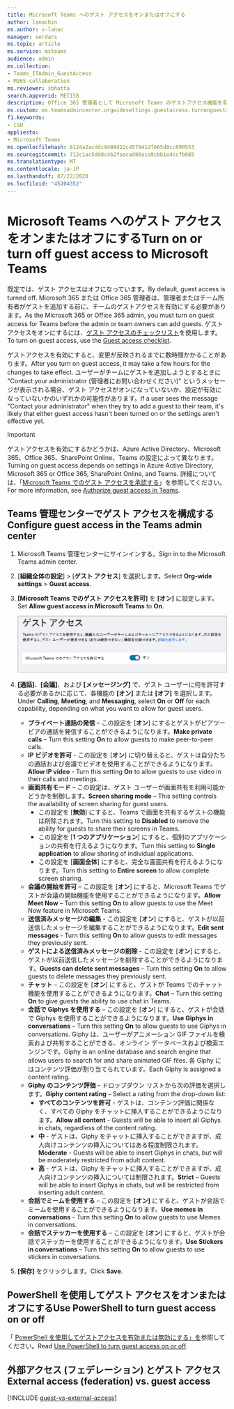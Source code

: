 ```yaml
---
title: Microsoft Teams へのゲスト アクセスをオンまたはオフにする
author: lanachin
ms.author: v-lanac
manager: serdars
ms.topic: article
ms.service: msteams
audience: admin
ms.collection:
- Teams_ITAdmin_GuestAccess
- M365-collaboration
ms.reviewer: sbhatta
search.appverid: MET150
description: Office 365 管理者として Microsoft Teams のゲストアクセス機能を有効または無効にする方法について説明します。
ms.custom: ms.teamsadmincenter.orgwidesettings.guestaccess.turnonguestaccessarticle
f1.keywords:
- CSH
appliesto:
- Microsoft Teams
ms.openlocfilehash: 8124a2acddc9488d22c4579412f665d8cc090553
ms.sourcegitcommit: 712c1ac5dd8c4b2faacad80aca9cbb1e4ccfb985
ms.translationtype: MT
ms.contentlocale: ja-JP
ms.lasthandoff: 07/22/2020
ms.locfileid: "45204352"
---
```

<a name="turn-on-or-turn-off-guest-access-to-microsoft-teams"></a><span data-ttu-id="6afa1-103">Microsoft Teams へのゲスト アクセスをオンまたはオフにする</span><span class="sxs-lookup"><span data-stu-id="6afa1-103">Turn on or turn off guest access to Microsoft Teams</span></span>
===================================================

<span data-ttu-id="6afa1-104">既定では、ゲスト アクセスはオフになっています。</span><span class="sxs-lookup"><span data-stu-id="6afa1-104">By default, guest access is turned off.</span></span> <span data-ttu-id="6afa1-105">Microsoft 365 または Office 365 管理者は、管理者またはチーム所有者がゲストを追加する前に、チームのゲストアクセスを有効にする必要があります。</span><span class="sxs-lookup"><span data-stu-id="6afa1-105">As the Microsoft 365 or Office 365 admin, you must turn on guest access for Teams before the admin or team owners can add guests.</span></span> <span data-ttu-id="6afa1-106">ゲスト アクセスをオンにするには、[ゲスト アクセスのチェックリスト](guest-access-checklist.md)を使用します。</span><span class="sxs-lookup"><span data-stu-id="6afa1-106">To turn on guest access, use the [Guest access checklist](guest-access-checklist.md).</span></span> 

<span data-ttu-id="6afa1-107">ゲストアクセスを有効にすると、変更が反映されるまでに数時間かかることがあります。</span><span class="sxs-lookup"><span data-stu-id="6afa1-107">After you turn on guest access, it may take a few hours for the changes to take effect.</span></span> <span data-ttu-id="6afa1-108">ユーザーがチームにゲストを追加しようとするときに "Contact your administrator (管理者にお問い合わせください)" というメッセージが表示される場合、ゲスト アクセスがオンになっていないか、設定が有効になっていないかのいずれかの可能性があります。</span><span class="sxs-lookup"><span data-stu-id="6afa1-108">If a user sees the message "Contact your administrator" when they try to add a guest to their team, it's likely that either guest access hasn't been turned on or the settings aren't effective yet.</span></span>

> [!IMPORTANT]
> <span data-ttu-id="6afa1-109">ゲストアクセスを有効にするかどうかは、Azure Active Directory、Microsoft 365、Office 365、SharePoint Online、Teams の設定によって異なります。</span><span class="sxs-lookup"><span data-stu-id="6afa1-109">Turning on guest access depends on settings in Azure Active Directory, Microsoft 365 or Office 365, SharePoint Online, and Teams.</span></span> <span data-ttu-id="6afa1-110">詳細については、「[Microsoft Teams でのゲスト アクセスを承認する](Teams-dependencies.md)」を参照してください。</span><span class="sxs-lookup"><span data-stu-id="6afa1-110">For more information, see [Authorize guest access in Teams](Teams-dependencies.md).</span></span>



## <a name="configure-guest-access-in-the-teams-admin-center"></a><span data-ttu-id="6afa1-111">Teams 管理センターでゲスト アクセスを構成する</span><span class="sxs-lookup"><span data-stu-id="6afa1-111">Configure guest access in the Teams admin center</span></span>

1. <span data-ttu-id="6afa1-112">Microsoft Teams 管理センターにサインインする。</span><span class="sxs-lookup"><span data-stu-id="6afa1-112">Sign in to the Microsoft Teams admin center.</span></span>

2. <span data-ttu-id="6afa1-113">[**組織全体の設定**] > [**ゲスト アクセス**] を選択します。</span><span class="sxs-lookup"><span data-stu-id="6afa1-113">Select **Org-wide settings** > **Guest access**.</span></span>

3. <span data-ttu-id="6afa1-114">**[Microsoft Teams でのゲスト アクセスを許可]** を **[オン]** に設定します。</span><span class="sxs-lookup"><span data-stu-id="6afa1-114">Set **Allow guest access in Microsoft Teams** to **On**.</span></span>

    ![<span data-ttu-id="6afa1-115">ゲスト アクセスの許可の切り替えをオンに設定する</span><span class="sxs-lookup"><span data-stu-id="6afa1-115">Allow guest access switch set to On</span></span> ](media/set-up-guests-image1.png)

4. <span data-ttu-id="6afa1-116">**[通話]**、**[会議]**、および **[メッセージング]** で、ゲスト ユーザーに何を許可する必要があるかに応じて、各機能の **[オン]** または **[オフ]** を選択します。</span><span class="sxs-lookup"><span data-stu-id="6afa1-116">Under **Calling**, **Meeting**, and **Messaging**, select **On** or **Off** for each capability, depending on what you want to allow for guest users.</span></span>

      - <span data-ttu-id="6afa1-117">**プライベート通話の発信** – この設定を [**オン**] にするとゲストがピアツーピアの通話を発信することができるようになります。</span><span class="sxs-lookup"><span data-stu-id="6afa1-117">**Make private calls** – Turn this setting **On** to allow guests to make peer-to-peer calls.</span></span>
      - <span data-ttu-id="6afa1-118">**IP ビデオを許可** - この設定を [**オン**] に切り替えると、ゲストは自分たちの通話および会議でビデオを使用することができるようになります。</span><span class="sxs-lookup"><span data-stu-id="6afa1-118">**Allow IP video** - Turn this setting **On** to allow guests to use video in their calls and meetings.</span></span>
      - <span data-ttu-id="6afa1-119">**画面共有モード** – この設定は、ゲスト ユーザーが画面共有を利用可能かどうかを制御します。</span><span class="sxs-lookup"><span data-stu-id="6afa1-119">**Screen sharing mode** – This setting controls the availability of screen sharing for guest users.</span></span> 
          - <span data-ttu-id="6afa1-120">この設定を [**無効**] にすると、Teams で画面を共有するゲストの機能は削除されます。</span><span class="sxs-lookup"><span data-stu-id="6afa1-120">Turn this setting to **Disabled** to remove the ability for guests to share their screens in Teams.</span></span> 
          - <span data-ttu-id="6afa1-121">この設定を [**1 つのアプリケーション**] にすると、個別のアプリケーションの共有を行えるようになります。</span><span class="sxs-lookup"><span data-stu-id="6afa1-121">Turn this setting to **Single application** to allow sharing of individual applications.</span></span> 
          - <span data-ttu-id="6afa1-122">この設定を [**画面全体**] にすると、完全な画面共有を行えるようになります。</span><span class="sxs-lookup"><span data-stu-id="6afa1-122">Turn this setting to **Entire screen** to allow complete screen sharing.</span></span>
      - <span data-ttu-id="6afa1-123">**会議の開始を許可** – この設定を [**オン**] にすると、Microsoft Teams でゲストが会議の開始機能を使用することができるようになります。</span><span class="sxs-lookup"><span data-stu-id="6afa1-123">**Allow Meet Now** – Turn this setting **On** to allow guests to use the Meet Now feature in Microsoft Teams.</span></span>
      - <span data-ttu-id="6afa1-124">**送信済みメッセージの編集** - この設定を [**オン**] にすると、ゲストが以前送信したメッセージを編集することができるようになります。</span><span class="sxs-lookup"><span data-stu-id="6afa1-124">**Edit sent messages** - Turn this setting **On** to allow guests to edit messages they previously sent.</span></span>
      - <span data-ttu-id="6afa1-125">**ゲストによる送信済みメッセージの削除** - この設定を [**オン**] にすると、ゲストが以前送信したメッセージを削除することができるようになります。</span><span class="sxs-lookup"><span data-stu-id="6afa1-125">**Guests can delete sent messages** – Turn this setting **On** to allow guests to delete messages they previously sent.</span></span>
      - <span data-ttu-id="6afa1-126">**チャット** – この設定を [**オン**] にすると、ゲストが Teams でのチャット機能を使用することができるようになります。</span><span class="sxs-lookup"><span data-stu-id="6afa1-126">**Chat** – Turn this setting **On** to give guests the ability to use chat in Teams.</span></span>
      - <span data-ttu-id="6afa1-127">**会話で Giphys を使用する** – この設定を [**オン**] にすると、ゲストが会話で Giphys を使用することができるようになります。</span><span class="sxs-lookup"><span data-stu-id="6afa1-127">**Use Giphys in conversations** – Turn this setting **On** to allow guests to use Giphys in conversations.</span></span> <span data-ttu-id="6afa1-128">Giphy は、ユーザーがアニメーション GIF ファイルを検索および共有することができる、オンライン データベースおよび検索エンジンです。</span><span class="sxs-lookup"><span data-stu-id="6afa1-128">Giphy is an online database and search engine that allows users to search for and share animated GIF files.</span></span> <span data-ttu-id="6afa1-129">各 Giphy にはコンテンツ評価が割り当てられています。</span><span class="sxs-lookup"><span data-stu-id="6afa1-129">Each Giphy is assigned a content rating.</span></span>
      - <span data-ttu-id="6afa1-130">**Giphy のコンテンツ評価** –  ドロップダウン リストから次の評価を選択します。</span><span class="sxs-lookup"><span data-stu-id="6afa1-130">**Giphy content rating** –  Select a rating from the drop-down list:</span></span>
          - <span data-ttu-id="6afa1-131">**すべてのコンテンツを許可** - ゲストは、コンテンツ評価に関係なく、すべての Giphy をチャットに挿入することができるようになります。</span><span class="sxs-lookup"><span data-stu-id="6afa1-131">**Allow all content** - Guests will be able to insert all Giphys in chats, regardless of the content rating.</span></span>
          - <span data-ttu-id="6afa1-132">**中** - ゲストは、Giphy をチャットに挿入することができますが、成人向けコンテンツの挿入についてはある程度制限されます。</span><span class="sxs-lookup"><span data-stu-id="6afa1-132">**Moderate** - Guests will be able to insert Giphys in chats, but will be moderately restricted from adult content.</span></span>
          - <span data-ttu-id="6afa1-133">**高** - ゲストは、Giphy をチャットに挿入することができますが、成人向けコンテンツの挿入については制限されます。</span><span class="sxs-lookup"><span data-stu-id="6afa1-133">**Strict** – Guests will be able to insert Giphys in chats, but will be restricted from inserting adult content.</span></span>
      - <span data-ttu-id="6afa1-134">**会話でミームを使用する** – この設定を **[オン]** にすると、ゲストが会話でミームを使用することができるようになります。</span><span class="sxs-lookup"><span data-stu-id="6afa1-134">**Use memes in conversations** - Turn this setting **On** to allow guests to use Memes in conversations.</span></span>
      - <span data-ttu-id="6afa1-135">**会話でステッカーを使用する** – この設定を [**オン**] にすると、ゲストが会話でステッカーを使用することができるようになります。</span><span class="sxs-lookup"><span data-stu-id="6afa1-135">**Use Stickers in conversations** – Turn this setting **On** to allow guests to use stickers in conversations.</span></span> 

5. <span data-ttu-id="6afa1-136">**[保存]** をクリックします。</span><span class="sxs-lookup"><span data-stu-id="6afa1-136">Click **Save**.</span></span>

## <a name="use-powershell-to-turn-guest-access-on-or-off"></a><span data-ttu-id="6afa1-137">PowerShell を使用してゲスト アクセスをオンまたはオフにする</span><span class="sxs-lookup"><span data-stu-id="6afa1-137">Use PowerShell to turn guest access on or off</span></span>

<span data-ttu-id="6afa1-138">「 [PowerShell を使用してゲストアクセスを有効または無効にする」を](guest-access-PowerShell.md#use-powershell-to-turn-guest-access-on-or-off)参照してください。</span><span class="sxs-lookup"><span data-stu-id="6afa1-138">Read [Use PowerShell to turn guest access on or off](guest-access-PowerShell.md#use-powershell-to-turn-guest-access-on-or-off).</span></span>

## <a name="external-access-federation-vs-guest-access"></a><span data-ttu-id="6afa1-139">外部アクセス (フェデレーション) とゲスト アクセス</span><span class="sxs-lookup"><span data-stu-id="6afa1-139">External access (federation) vs. guest access</span></span>

[!INCLUDE [guest-vs-external-access](includes/guest-vs-external-access.md)]
